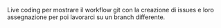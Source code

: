Live coding per mostrare il workflow git con la creazione di issues e loro assegnazione per poi lavorarci su un branch differente.
